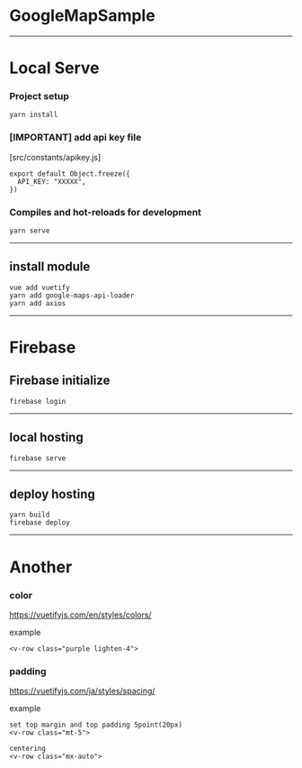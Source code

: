 # GoogleMapSample

---
# Local Serve
### Project setup

```
yarn install
```

### [IMPORTANT] add api key file

[src/constants/apikey.js]
```
export default Object.freeze({ 
  API_KEY: "XXXXX", 
})
```

### Compiles and hot-reloads for development

```
yarn serve
```

---
## install module

```
vue add vuetify
yarn add google-maps-api-loader
yarn add axios
```

---
# Firebase
## Firebase initialize

```
firebase login
```

---
## local hosting

```
firebase serve
```

---
## deploy hosting

```
yarn build
firebase deploy
```

---
# Another
### color
https://vuetifyjs.com/en/styles/colors/

example
```
<v-row class="purple lighten-4">
```

### padding
https://vuetifyjs.com/ja/styles/spacing/

example
```
set top margin and top padding 5point(20px)
<v-row class="mt-5">

centering
<v-row class="mx-auto">
```


